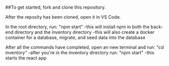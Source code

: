 ##To get started, fork and clone this repository.

After the reposity has been cloned, open it in VS Code.

In the root directory, run: "npm start"
    -this will install npm in both the back-end directory and the inventory directory
    -this will also create a docker container for a database, migrate, and seed data into the database

After all the commands have completed, open an new terminal and run: "cd inventory"
    -after you're in the inventory directory run: "npm start"
    -this starts the react app